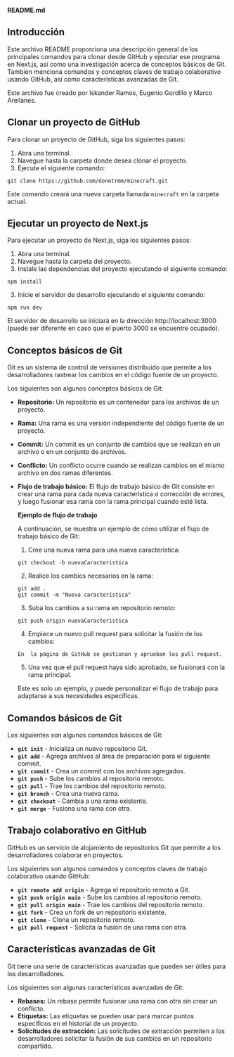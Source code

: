 **README.md**

## Introducción

Este archivo README proporciona una descripción general de los principales comandos para clonar desde GitHub y ejecutar ese programa en Next.js, así como una investigación acerca de conceptos básicos de Git. También menciona comandos y conceptos claves de trabajo colaborativo usando GitHub, así como características avanzadas de Git.

Este archivo fue creado por Iskander Ramos, Eugenio Gordillo y Marco Arellanes.
## Clonar un proyecto de GitHub

Para clonar un proyecto de GitHub, siga los siguientes pasos:

1. Abra una terminal.
2. Navegue hasta la carpeta donde desea clonar el proyecto.
3. Ejecute el siguiente comando:

```
git clone https://github.com/donetrmm/minecraft.git
```

Este comando creará una nueva carpeta llamada `minecraft` en la carpeta actual.

## Ejecutar un proyecto de Next.js

Para ejecutar un proyecto de Next.js, siga los siguientes pasos:

1. Abra una terminal.
2. Navegue hasta la carpeta del proyecto.
3. Instale las dependencias del proyecto ejecutando el siguiente comando:

```
npm install
```

3. Inicie el servidor de desarrollo ejecutando el siguiente comando:

```
npm run dev
```

El servidor de desarrollo se iniciará en la dirección http://localhost:3000 (puede ser diferente en caso que
el puerto 3000 se encuentre ocupado).

## Conceptos básicos de Git

Git es un sistema de control de versiones distribuido que permite a los desarrolladores rastrear los cambios en el código fuente de un proyecto.

Los siguientes son algunos conceptos básicos de Git:

* **Repositorio:** Un repositorio es un contenedor para los archivos de un proyecto.
* **Rama:** Una rama es una versión independiente del código fuente de un proyecto.
* **Commit:** Un commit es un conjunto de cambios que se realizan en un archivo o en un conjunto de archivos.
* **Conflicto:** Un conflicto ocurre cuando se realizan cambios en el mismo archivo en dos ramas diferentes.
* **Flujo de trabajo básico:**
    El flujo de trabajo básico de Git consiste en crear una rama para cada nueva característica o corrección de errores, y luego fusionar esa rama con la rama principal cuando esté lista.

    **Ejemplo de flujo de trabajo**

    A continuación, se muestra un ejemplo de cómo utilizar el flujo de trabajo básico de Git:

    1. Cree una nueva rama para una nueva característica:

    ```
    git checkout -b nuevaCaracteristica
    ```

    2. Realice los cambios necesarios en la rama:

    ```
    git add .
    git commit -m "Nueva característica"
    ```

    3. Suba los cambios a su rama en repositorio remoto:

    ```
    git push origin nuevaCaracteristica
    ```

    4. Empiece un nuevo pull request para solicitar la fusión de los cambios:

    ```
    En  la página de GitHub se gestionan y aprueban los pull request.
    ```

    5. Una vez que el pull request haya sido aprobado, se fusionará con la rama principal.

    Este es solo un ejemplo, y puede personalizar el flujo de trabajo para adaptarse a sus necesidades específicas.
## Comandos básicos de Git

Los siguientes son algunos comandos básicos de Git:

* **`git init`** - Inicializa un nuevo repositorio Git.
* **`git add`** - Agrega archivos al área de preparación para el siguiente commit.
* **`git commit`** - Crea un commit con los archivos agregados.
* **`git push`** - Sube los cambios al repositorio remoto.
* **`git pull`** - Trae los cambios del repositorio remoto.
* **`git branch`** - Crea una nueva rama.
* **`git checkout`** - Cambia a una rama existente.
* **`git merge`** - Fusiona una rama con otra.


## Trabajo colaborativo en GitHub

GitHub es un servicio de alojamiento de repositorios Git que permite a los desarrolladores colaborar en proyectos.

Los siguientes son algunos comandos y conceptos claves de trabajo colaborativo usando GitHub:

* **`git remote add origin`** - Agrega el repositorio remoto a Git.
* **`git push origin main`** - Sube los cambios al repositorio remoto.
* **`git pull origin main`** - Trae los cambios del repositorio remoto.
* **`git fork`** - Crea un fork de un repositorio existente.
* **`git clone`** - Clona un repositorio remoto.
* **`git pull request`** - Solicita la fusión de una rama con otra.

## Características avanzadas de Git

Git tiene una serie de características avanzadas que pueden ser útiles para los desarrolladores.

Los siguientes son algunas características avanzadas de Git:

* **Rebases:** Un rebase permite fusionar una rama con otra sin crear un conflicto.
* **Etiquetas:** Las etiquetas se pueden usar para marcar puntos específicos en el historial de un proyecto.
* **Solicitudes de extracción:** Las solicitudes de extracción permiten a los desarrolladores solicitar la fusión de sus cambios en un repositorio compartido.

